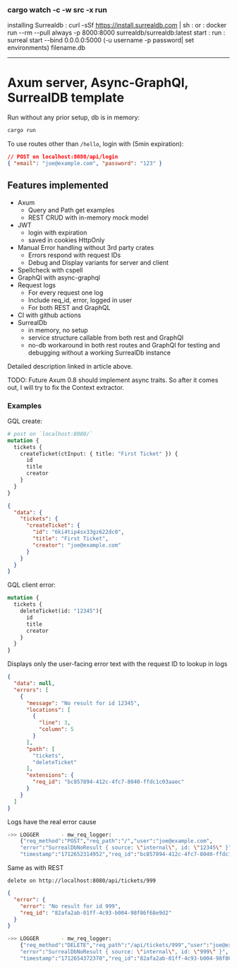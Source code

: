 ### cargo watch -c -w src -x run

installing Surrealdb
: curl -sSf https://install.surrealdb.com | sh
: or
: docker run --rm --pull always -p 8000:8000 surrealdb/surrealdb:latest start
: run : surreal start --bind 0.0.0.0:5000 (-u username -p password| set environments) filename.db


---

# Axum server, Async-GraphQl, SurrealDB template

Run without any prior setup, db is in memory:

```sh
cargo run
```

To use routes other than `/hello`, login with (5min expiration):

```json
// POST on localhost:8080/api/login
{ "email": "joe@example.com", "password": "123" }
```

## Features implemented

- Axum
  - Query and Path get examples
  - REST CRUD with in-memory mock model
- JWT
  - login with expiration
  - saved in cookies HttpOnly
- Manual Error handling without 3rd party crates
  - Errors respond with request IDs
  - Debug and Display variants for server and client
- Spellcheck with cspell
- GraphQl with async-graphql
- Request logs
  - For every request one log
  - Include req_id, error, logged in user
  - For both REST and GraphQL
- CI with github actions
- SurrealDb
  - in memory, no setup
  - service structure callable from both rest and GraphQl
  - no-db workaround in both rest routes and GraphQl for testing and debugging
    without a working SurrealDb instance

Detailed description linked in article above.

TODO: Future Axum 0.8 should implement async traits. So after it comes out, I
will try to fix the Context extractor.

### Examples

GQL create:

```graphql
# post on `localhost:8080/`
mutation {
  tickets {
    createTicket(ctInput: { title: "First Ticket" }) {
      id
      title
      creator
    }
  }
}
```

```json
{
  "data": {
    "tickets": {
      "createTicket": {
        "id": "6ki4tip4sx33gz622dc0",
        "title": "First Ticket",
        "creator": "joe@example.com"
      }
    }
  }
}
```

GQL client error:

```graphql
mutation {
  tickets {
    deleteTicket(id: "12345"){
      id
      title
      creator
    }
  }
}
```

Displays only the user-facing error text with the request ID to lookup in logs

```json
{
  "data": null,
  "errors": [
    {
      "message": "No result for id 12345",
      "locations": [
        {
          "line": 3,
          "column": 5
        }
      ],
      "path": [
        "tickets",
        "deleteTicket"
      ],
      "extensions": {
        "req_id": "bc857894-412c-4fc7-8040-ffdc1c03aaec"
      }
    }
  ]
}
```

Logs have the real error cause

```bash
->> LOGGER       - mw_req_logger:
    {"req_method":"POST","req_path":"/","user":"joe@example.com",
    "error":"SurrealDbNoResult { source: \"internal\", id: \"12345\" }",
    "timestamp":"1712652314952","req_id":"bc857894-412c-4fc7-8040-ffdc1c03aaec"}
```

Same as with REST

`delete on http://localhost:8080/api/tickets/999`

```json
{
  "error": {
    "error": "No result for id 999",
    "req_id": "82afa2ab-01ff-4c93-b004-98f86f68e9d2"
  }
}
```

```bash
->> LOGGER       - mw_req_logger:
    {"req_method":"DELETE","req_path":"/api/tickets/999","user":"joe@example.com",
    "error":"SurrealDbNoResult { source: \"internal\", id: \"999\" }",
    "timestamp":"1712654372370","req_id":"82afa2ab-01ff-4c93-b004-98f86f68e9d2"}
```
